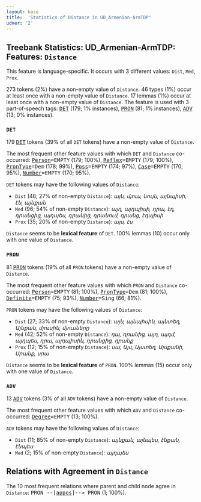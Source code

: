 ```yaml
---
layout: base
title:  'Statistics of Distance in UD_Armenian-ArmTDP'
udver: '2'
---
```


## Treebank Statistics: UD_Armenian-ArmTDP: Features: `Distance`

This feature is language-specific.
It occurs with 3 different values: `Dist`, `Med`, `Prox`.

273 tokens (2%) have a non-empty value of `Distance`.
46 types (1%) occur at least once with a non-empty value of `Distance`.
17 lemmas (1%) occur at least once with a non-empty value of `Distance`.
The feature is used with 3 part-of-speech tags: <tt><a href="hy_armtdp-pos-DET.html">DET</a></tt> (179; 1% instances), <tt><a href="hy_armtdp-pos-PRON.html">PRON</a></tt> (81; 1% instances), <tt><a href="hy_armtdp-pos-ADV.html">ADV</a></tt> (13; 0% instances).

### `DET`

179 <tt><a href="hy_armtdp-pos-DET.html">DET</a></tt> tokens (39% of all `DET` tokens) have a non-empty value of `Distance`.

The most frequent other feature values with which `DET` and `Distance` co-occurred: <tt><a href="hy_armtdp-feat-Person.html">Person</a></tt><tt>=EMPTY</tt> (179; 100%), <tt><a href="hy_armtdp-feat-Reflex.html">Reflex</a></tt><tt>=EMPTY</tt> (179; 100%), <tt><a href="hy_armtdp-feat-PronType.html">PronType</a></tt><tt>=Dem</tt> (178; 99%), <tt><a href="hy_armtdp-feat-Poss.html">Poss</a></tt><tt>=EMPTY</tt> (174; 97%), <tt><a href="hy_armtdp-feat-Case.html">Case</a></tt><tt>=EMPTY</tt> (170; 95%), <tt><a href="hy_armtdp-feat-Number.html">Number</a></tt><tt>=EMPTY</tt> (170; 95%).

`DET` tokens may have the following values of `Distance`:

* `Dist` (48; 27% of non-empty `Distance`): <em>այն, մյուս, նույն, այնպիսի, էն, այնքան</em>
* `Med` (96; 54% of non-empty `Distance`): <em>այդ, այդպիսի, դրա, էդ, դրանցից, այդպես, դրանից, դրանում, դրանց, էդպիսի</em>
* `Prox` (35; 20% of non-empty `Distance`): <em>այս, էս</em>

`Distance` seems to be **lexical feature** of `DET`. 100% lemmas (10) occur only with one value of `Distance`.

### `PRON`

81 <tt><a href="hy_armtdp-pos-PRON.html">PRON</a></tt> tokens (19% of all `PRON` tokens) have a non-empty value of `Distance`.

The most frequent other feature values with which `PRON` and `Distance` co-occurred: <tt><a href="hy_armtdp-feat-Person.html">Person</a></tt><tt>=EMPTY</tt> (81; 100%), <tt><a href="hy_armtdp-feat-PronType.html">PronType</a></tt><tt>=Dem</tt> (81; 100%), <tt><a href="hy_armtdp-feat-Definite.html">Definite</a></tt><tt>=EMPTY</tt> (75; 93%), <tt><a href="hy_armtdp-feat-Number.html">Number</a></tt><tt>=Sing</tt> (66; 81%).

`PRON` tokens may have the following values of `Distance`:

* `Dist` (27; 33% of non-empty `Distance`): <em>այն, այնպիսին, այնտեղ, Այնքան, մյուսին, մյուսները</em>
* `Med` (42; 52% of non-empty `Distance`): <em>դա, դրանից, այդ, այդմ, այդպես, դրա, այդպիսին, դրանցից, դրանք</em>
* `Prox` (12; 15% of non-empty `Distance`): <em>սա, Այս, Այստեղ, Այսքանի, Սրանք, սրա</em>

`Distance` seems to be **lexical feature** of `PRON`. 100% lemmas (15) occur only with one value of `Distance`.

### `ADV`

13 <tt><a href="hy_armtdp-pos-ADV.html">ADV</a></tt> tokens (3% of all `ADV` tokens) have a non-empty value of `Distance`.

The most frequent other feature values with which `ADV` and `Distance` co-occurred: <tt><a href="hy_armtdp-feat-Degree.html">Degree</a></tt><tt>=EMPTY</tt> (13; 100%).

`ADV` tokens may have the following values of `Distance`:

* `Dist` (11; 85% of non-empty `Distance`): <em>այնքան, այնպես, էնքան, էնպես</em>
* `Med` (2; 15% of non-empty `Distance`): <em>այդպես</em>

## Relations with Agreement in `Distance`

The 10 most frequent relations where parent and child node agree in `Distance`:
<tt>PRON --[<tt><a href="hy_armtdp-dep-appos.html">appos</a></tt>]--> PRON</tt> (1; 100%).

